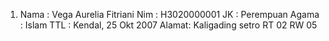   1. Nama  : Vega Aurelia Fitriani
     Nim   : H3020000001
     JK    : Perempuan
     Agama : Islam
     TTL   : Kendal, 25 Okt 2007
     Alamat: Kaligading setro RT 02 RW 05
